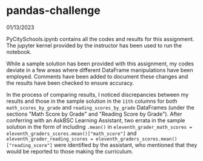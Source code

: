 # pandas-challenge

01/13/2023

PyCitySchools.ipynb contains all the codes and results for this assignment. The jupyter kernel provided by the instructor has been used to run the notebook.

While a sample solution has been provided with this assignment, my codes deviate in a few areas where different DataFrame manipulations have been employed. Comments have been added to document these changes and the results have been checked to ensure accuracy. 

In the process of comparing results, I noticed discrepancies between my results and those in the sample solution in the `11th` columns for both `math_scores_by_grade` and `reading_scores_by_grade` DataFrames (under the sections "Math Score by Grade" and "Reading Score by Grade"). After conferring with an AskBSC Learning Assistant, two errata in the sample solution in the form of including `.mean()` in `eleventh_grader_math_scores = eleventh_graders_scores.mean()["math_score"]` and `eleventh_grader_reading_scores = eleventh_graders_scores.mean()["reading_score"]` were identified by the assistant, who mentioned that they would be reported to those making the curriculum.
